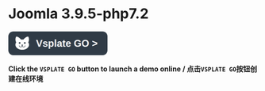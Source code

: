 # Joomla 3.9.5-php7.2

<a href="https://www.vsplate.com/?docker-compose=https://github.com/vsplate/dcenvs/joomla/3.9.5-php7.2"><img alt="VSPLATE GO" src="https://raw.githubusercontent.com/vsplate/images/master/vsgo_btn.png" width="200px"></a>

**Click the `VSPLATE GO` button to launch a demo online / 点击`VSPLATE GO`按钮创建在线环境**